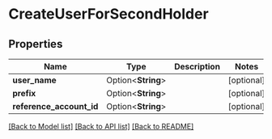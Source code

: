 # CreateUserForSecondHolder

## Properties

Name | Type | Description | Notes
------------ | ------------- | ------------- | -------------
**user_name** | Option<**String**> |  | [optional]
**prefix** | Option<**String**> |  | [optional]
**reference_account_id** | Option<**String**> |  | [optional]

[[Back to Model list]](../README.md#documentation-for-models) [[Back to API list]](../README.md#documentation-for-api-endpoints) [[Back to README]](../README.md)


